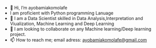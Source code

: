 - 👋 Hi, I’m ayobamiakomolafe
-   I am proficient with Python programming Lanuage
- 👀 I am a Data Scientist skilled in Data Analysis,Interpretation and Viualization, Machine Learning and Deep Learning
- 💞️ I am looking to collaborate on any Machine learning/Deep learning project.
- 📫 How to reach me; email adress: ayobamiakomolafe@gmail.com

<!---
ayobamiakomolafe/ayobamiakomolafe is a ✨ special ✨ repository because its `README.md` (this file) appears on your GitHub profile.
You can click the Preview link to take a look at your changes.
--->
